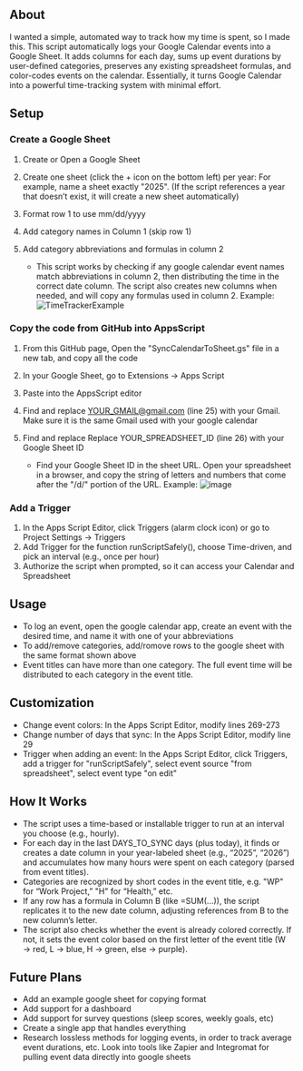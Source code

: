 ## About

I wanted a simple, automated way to track how my time is spent, so I made this. This script automatically logs your Google Calendar events into a Google Sheet. It adds columns for each day, sums up event durations by user-defined categories, preserves any existing spreadsheet formulas, and color-codes events on the calendar. Essentially, it turns Google Calendar into a powerful time-tracking system with minimal effort.



## Setup
### Create a Google Sheet

1. Create or Open a Google Sheet
2. Create one sheet (click the + icon on the bottom left) per year: For example, name a sheet exactly "2025". (If the script references a year that doesn’t exist, it will create a new sheet automatically)
3. Format row 1 to use mm/dd/yyyy
4. Add category names in Column 1 (skip row 1)
5. Add category abbreviations and formulas in column 2

   * This script works by checking if any google calendar event names match abbreviations in column 2, then distributing the time in the correct date column. The script also creates new columns when needed, and will copy any formulas used in column 2. Example:
         ![TimeTrackerExample](https://github.com/user-attachments/assets/4310b892-7276-49da-9b68-f5880c894150)


### Copy the code from GitHub into AppsScript

1. From this GitHub page, Open the "SyncCalendarToSheet.gs" file in a new tab, and copy all the code
3. In your Google Sheet, go to Extensions → Apps Script
4. Paste into the AppsScript editor
5. Find and replace YOUR_GMAIL@gmail.com (line 25) with your Gmail. Make sure it is the same Gmail used with your google calendar
6. Find and replace Replace YOUR_SPREADSHEET_ID (line 26) with your Google Sheet ID

    * Find your Google Sheet ID in the sheet URL. Open your spreadsheet in a browser, and copy the string of letters and numbers that come after the "/d/" portion of the URL. Example:
         ![image](https://github.com/user-attachments/assets/def719d9-3dba-4cdb-bda4-f4de3a67af55)


### Add a Trigger

1. In the Apps Script Editor, click Triggers (alarm clock icon) or go to Project Settings → Triggers
2. Add Trigger for the function runScriptSafely(), choose Time-driven, and pick an interval (e.g., once per hour)
3. Authorize the script when prompted, so it can access your Calendar and Spreadsheet



## Usage

* To log an event, open the google calendar app, create an event with the desired time, and name it with one of your abbreviations
* To add/remove categories, add/romove rows to the google sheet with the same format shown above
* Event titles can have more than one category. The full event time will be distributed to each category in the event title.



## Customization

* Change event colors: In the Apps Script Editor, modify lines 269-273
* Change number of days that sync: In the Apps Script Editor, modify line 29
* Trigger when adding an event: In the Apps Script Editor, click Triggers, add a trigger for "runScriptSafely", select event source "from spreadsheet", select event type "on edit"



## How It Works

* The script uses a time-based or installable trigger to run at an interval you choose (e.g., hourly).
* For each day in the last DAYS_TO_SYNC days (plus today), it finds or creates a date column in your year-labeled sheet (e.g., “2025”, “2026”) and accumulates how many hours were spent on each category (parsed from event titles).
* Categories are recognized by short codes in the event title, e.g. "WP" for “Work Project,” "H" for “Health,” etc.
* If any row has a formula in Column B (like =SUM(...)), the script replicates it to the new date column, adjusting references from B to the new column’s letter.
* The script also checks whether the event is already colored correctly. If not, it sets the event color based on the first letter of the event title (W → red, L → blue, H → green, else → purple).



## Future Plans

* Add an example google sheet for copying format
* Add support for a dashboard
* Add support for survey questions (sleep scores, weekly goals, etc)
* Create a single app that handles everything
* Research lossless methods for logging events, in order to track average event durations, etc. Look into tools like Zapier and Integromat for pulling event data directly into google sheets